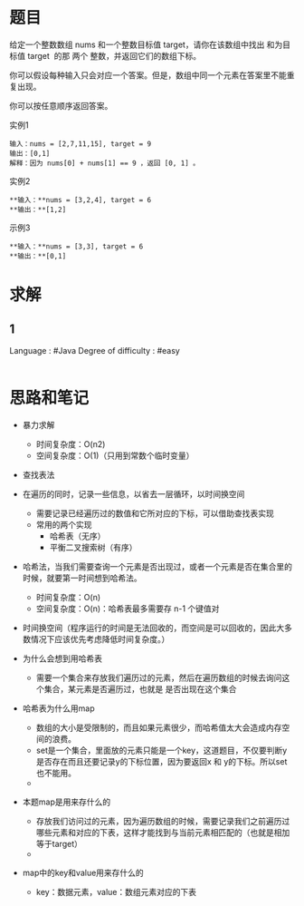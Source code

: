 # 题目
给定一个整数数组 nums 和一个整数目标值 target，请你在该数组中找出 和为目标值 target  的那 两个 整数，并返回它们的数组下标。

你可以假设每种输入只会对应一个答案。但是，数组中同一个元素在答案里不能重复出现。

你可以按任意顺序返回答案。 

实例1
```
输入：nums = [2,7,11,15], target = 9
输出：[0,1]
解释：因为 nums[0] + nums[1] == 9 ，返回 [0, 1] 。
```

实例2
```
**输入：**nums = [3,2,4], target = 6
**输出：**[1,2]
```

示例3

```
**输入：**nums = [3,3], target = 6
**输出：**[0,1]
```

# 求解
## 1
Language : #Java
Degree of difficulty : #easy

```

```

# 思路和笔记
- 暴力求解
	- 时间复杂度：O(n2)
	- 空间复杂度：O(1)（只用到常数个临时变量）
- 查找表法

- 在遍历的同时，记录一些信息，以省去一层循环，以时间换空间
	- 需要记录已经遍历过的数值和它所对应的下标，可以借助查找表实现
	- 常用的两个实现
		- 哈希表（无序）
		- 平衡二叉搜索树（有序）

- 哈希法，当我们需要查询一个元素是否出现过，或者一个元素是否在集合里的时候，就要第一时间想到哈希法。
	- 时间复杂度：O(n)
	- 空间复杂度：O(n)：哈希表最多需要存 n-1 个键值对
	
- 时间换空间（程序运行的时间是无法回收的，而空间是可以回收的，因此大多数情况下应该优先考虑降低时间复杂度。）

- 为什么会想到用哈希表
	- 需要一个集合来存放我们遍历过的元素，然后在遍历数组的时候去询问这个集合，某元素是否遍历过，也就是 是否出现在这个集合

- 哈希表为什么用map
	- 数组的大小是受限制的，而且如果元素很少，而哈希值太大会造成内存空间的浪费。
	- set是一个集合，里面放的元素只能是一个key，这道题目，不仅要判断y是否存在而且还要记录y的下标位置，因为要返回x 和 y的下标。所以set 也不能用。
	- 
- 本题map是用来存什么的
	- 存放我们访问过的元素，因为遍历数组的时候，需要记录我们之前遍历过哪些元素和对应的下表，这样才能找到与当前元素相匹配的（也就是相加等于target）
	- 
- map中的key和value用来存什么的
	- key：数据元素，value：数组元素对应的下表
